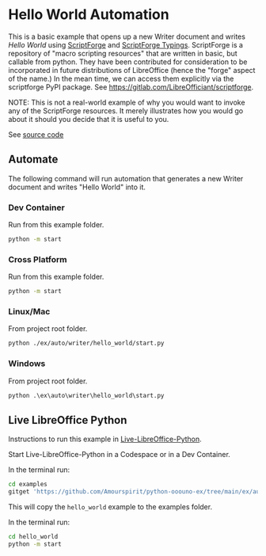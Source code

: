 # Hello World Automation

This is a basic example that opens up a new Writer document and writes *Hello World* using [ScriptForge](https://gitlab.com/LibreOfficiant/scriptforge)
and [ScriptForge Typings](https://pypi.org/project/types-scriptforge/).
ScriptForge is a repository of "macro scripting resources" that are written in basic, but callable from python. They have been contributed for consideration to be incorporated in future distributions of LibreOffice (hence the "forge" aspect of the name.) In the mean time, we can access them explicitly via the scriptforge PyPI package. See https://gitlab.com/LibreOfficiant/scriptforge.

NOTE: This is not a real-world example of why you would want to invoke any of the ScriptForge resources. It merely illustrates how you would go about it should you decide that it is useful to you.

See [source code](./start.py)

## Automate


The following command will run automation that generates a new Writer document and writes "Hello World" into it.

### Dev Container

Run from this example folder.

```sh
python -m start
```

### Cross Platform

Run from this example folder.

```sh
python -m start
```

### Linux/Mac

From project root folder.

```sh
python ./ex/auto/writer/hello_world/start.py
```

### Windows

From project root folder.

```ps
python .\ex\auto\writer\hello_world\start.py
```

## Live LibreOffice Python

Instructions to run this example in [Live-LibreOffice-Python](https://github.com/Amourspirit/live-libreoffice-python).

Start Live-LibreOffice-Python in a Codespace or in a Dev Container.

In the terminal run:

```bash
cd examples
gitget 'https://github.com/Amourspirit/python-ooouno-ex/tree/main/ex/auto/writer/hello_world'
```

This will copy the `hello_world` example to the examples folder.

In the terminal run:

```bash
cd hello_world
python -m start
```
